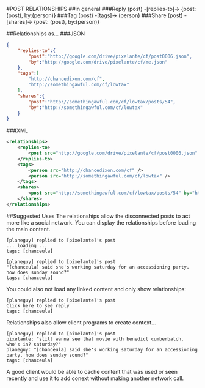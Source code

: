 ﻿#POST RELATIONSHIPS
##in general
###Reply
(post) -[replies-to]-> {post: (post), by:(person)}
###Tag
(post) -[tags]-> (person)
###Share
(post) -[shares]-> {post: (post), by:(person)}

##Relationships as...
###JSON
```JSON
{
	"replies-to":{
		"post":"http://google.com/drive/pixelante/cf/post0006.json",
		"by":"http://google.com/drive/pixelante/cf/me.json"
	},
    "tags":[
		"http://chancedixon.com/cf",
		"http://somethingawful.com/cf/lowtax"
	],
	"shares":{
		"post":"http://somethingawful.com/cf/lowtax/posts/54",
		"by":"http://somethingawful.com/cf/lowtax"
	}
}
```
###XML
```XML
<relationships>
	<replies-to>
		<post src="http://google.com/drive/pixelante/cf/post0006.json" by="http://google.com/drive/pixelante/cf/me.json" />
	</replies-to>
	<tags>
		<person src="http://chancedixon.com/cf" />
		<person src="http://somethingawful.com/cf/lowtax" />
	</tags>
	<shares>
		<post src="http://somethingawful.com/cf/lowtax/posts/54" by="http://somethingawful.com/cf/lowtax" />
	</shares>
</relationships>
```
##Suggested Uses
The relationships allow the disconnected posts to act more like a social network. You can display the relationships before loading the main content.

```
[planeguy] replied to [pixelante]'s post
... loading ...
tags: [chanceula]

[planeguy] replied to [pixelante]'s post
"[chanceula] said she's working saturday for an accessioning party. how does sunday sound?"
tags: [chanceula]
```
You could also not load any linked content and only show relationships:
```
[planeguy] replied to [pixelante]'s post
Click here to see reply
tags: [chanceula]
```
Relationships also allow client programs to create context...
```
[planeguy] replied to [pixelante]'s post
pixelante: "still wanna see that movie with benedict cumberbatch. who's in? saturday?"
planeguy: "[chanceula] said she's working saturday for an accessioning party. how does sunday sound?"
tags: [chanceula]
```
A good client would be able to cache content that was used or seen recently and use it to add conext without making another network call.